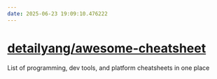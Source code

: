 ```yaml
---
date: 2025-06-23 19:09:10.476222
---
```


# [detailyang/awesome-cheatsheet](https://github.com/detailyang/awesome-cheatsheet)

List of programming, dev tools, and platform cheatsheets in one place